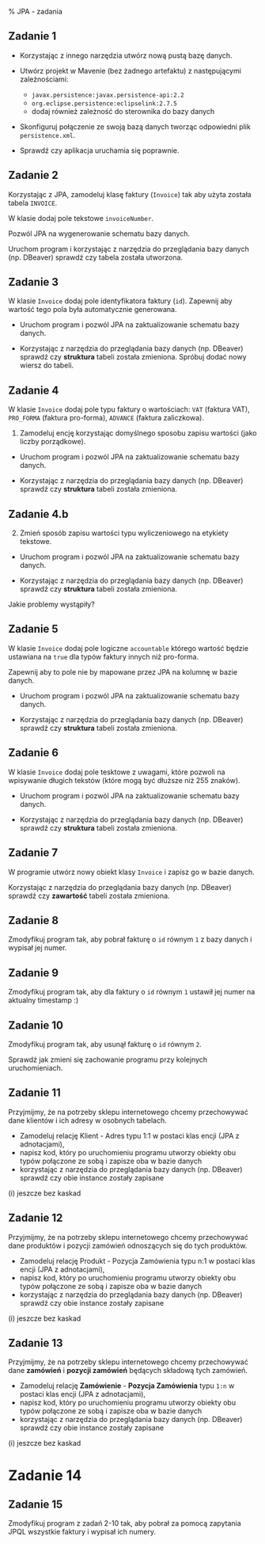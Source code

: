 % JPA - zadania 


## Zadanie 1


* Korzystając z innego narzędzia utwórz nową pustą bazę danych.

* Utwórz projekt w Mavenie (bez żadnego artefaktu) z następującymi zależnościami:
  * `javax.persistence:javax.persistence-api:2.2`
  * `org.eclipse.persistence:eclipselink:2.7.5`
  * dodaj również zależność do sterownika do bazy danych

* Skonfiguruj połączenie ze swoją bazą danych tworząc odpowiedni plik `persistence.xml`.

* Sprawdź czy aplikacja uruchamia się poprawnie. 

## Zadanie 2

Korzystając z JPA, zamodeluj klasę faktury (`Invoice`) tak aby użyta została tabela `INVOICE`.

W klasie dodaj pole tekstowe `invoiceNumber`.

Pozwól JPA na wygenerowanie schematu bazy danych.

Uruchom program i  korzystając z narzędzia do przeglądania bazy danych (np. DBeaver) sprawdź czy tabela została utworzona.


## Zadanie 3

W klasie `Invoice` dodaj pole identyfikatora faktury (`id`). Zapewnij aby wartość tego pola była automatycznie generowana.

* Uruchom program i pozwól JPA na zaktualizowanie schematu bazy danych.

* Korzystając z narzędzia do przeglądania bazy danych (np. DBeaver) sprawdź czy **struktura** tabeli została zmieniona. 
Spróbuj dodać nowy wiersz do tabeli.


## Zadanie 4

W klasie `Invoice` dodaj pole typu faktury o wartościach: `VAT` (faktura VAT), `PRO_FORMA`  (faktura pro-forma), `ADVANCE`  (faktura zaliczkowa).


1) Zamodeluj encję korzystając domyślnego sposobu zapisu wartości (jako liczby porządkowe).

* Uruchom program i pozwól JPA na zaktualizowanie schematu bazy danych.

* Korzystając z narzędzia do przeglądania bazy danych (np. DBeaver) sprawdź czy **struktura** tabeli została zmieniona.


## Zadanie 4.b 

2) Zmień sposób zapisu wartości typu wyliczeniowego na etykiety tekstowe.

* Uruchom program i pozwól JPA na zaktualizowanie schematu bazy danych.

* Korzystając z narzędzia do przeglądania bazy danych (np. DBeaver) sprawdź czy **struktura** tabeli została zmieniona.

Jakie problemy wystąpiły?


## Zadanie 5

W klasie `Invoice` dodaj pole logiczne `accountable` którego wartość 
będzie ustawiana na `true` dla typów faktury innych niż pro-forma.

Zapewnij aby to pole nie by mapowane przez JPA na kolumnę w bazie danych.

* Uruchom program i pozwól JPA na zaktualizowanie schematu bazy danych.

* Korzystając z narzędzia do przeglądania bazy danych (np. DBeaver) sprawdź czy **struktura** tabeli została zmieniona.



## Zadanie 6

W klasie `Invoice` dodaj pole tesktowe z uwagami, które pozwoli na wpisywanie długich tekstów (które mogą być dłuższe niż 255 znaków).

* Uruchom program i pozwól JPA na zaktualizowanie schematu bazy danych.

* Korzystając z narzędzia do przeglądania bazy danych (np. DBeaver) sprawdź czy **struktura** tabeli została zmieniona.




## Zadanie 7

W programie utwórz nowy obiekt klasy `Invoice` i zapisz go w bazie danych.  

Korzystając z narzędzia do przeglądania bazy danych (np. DBeaver) sprawdź czy **zawartość** tabeli została zmieniona.


## Zadanie 8


Zmodyfikuj program tak, aby pobrał fakturę o `id` równym `1` z bazy danych i wypisał jej numer.
  
## Zadanie 9

Zmodyfikuj program tak, aby dla faktury o `id` równym `1` ustawił jej numer na aktualny timestamp :)

## Zadanie 10

Zmodyfikuj program tak, aby usunął fakturę o `id` równym `2`.

Sprawdź jak zmieni się zachowanie programu przy kolejnych uruchomieniach.


## Zadanie 11


Przyjmijmy, że na potrzeby sklepu internetowego chcemy przechowywać dane klientów i ich adresy w osobnych tabelach.
 
* Zamodeluj relację Klient - Adres typu 1:1 w postaci klas encji (JPA z adnotacjami), 
* napisz kod, który po uruchomieniu programu utworzy obiekty obu typów połączone ze sobą i zapisze oba w bazie danych
* korzystając z narzędzia do przeglądania bazy danych (np. DBeaver) sprawdź czy obie instance zostały zapisane  

(i) jeszcze bez kaskad


## Zadanie 12


Przyjmijmy, że na potrzeby sklepu internetowego chcemy przechowywać dane produktów i pozycji zamówień odnoszących się
 do tych produktów.
 
* Zamodeluj relację Produkt - Pozycja Zamówienia typu n:1 w postaci klas encji (JPA z adnotacjami), 
* napisz kod, który po uruchomieniu programu utworzy obiekty obu typów połączone ze sobą i zapisze oba w bazie danych
* korzystając z narzędzia do przeglądania bazy danych (np. DBeaver) sprawdź czy obie instance zostały zapisane  

(i) jeszcze bez kaskad

## Zadanie 13


Przyjmijmy, że na potrzeby sklepu internetowego chcemy przechowywać dane **zamówień** i **pozycji zamówień** będących
składową tych zamówień.
 
* Zamodeluj relację **Zamówienie** - **Pozycja Zamówienia** typu `1:n` w postaci klas encji (JPA z adnotacjami), 
* napisz kod, który po uruchomieniu programu utworzy obiekty obu typów połączone ze sobą i zapisze oba w bazie danych
* korzystając z narzędzia do przeglądania bazy danych (np. DBeaver) sprawdź czy obie instance zostały zapisane  

(i) jeszcze bez kaskad

# Zadanie 14




## Zadanie 15


Zmodyfikuj program z zadań 2-10 tak, aby pobrał za pomocą zapytania JPQL wszystkie faktury i wypisał ich numery.